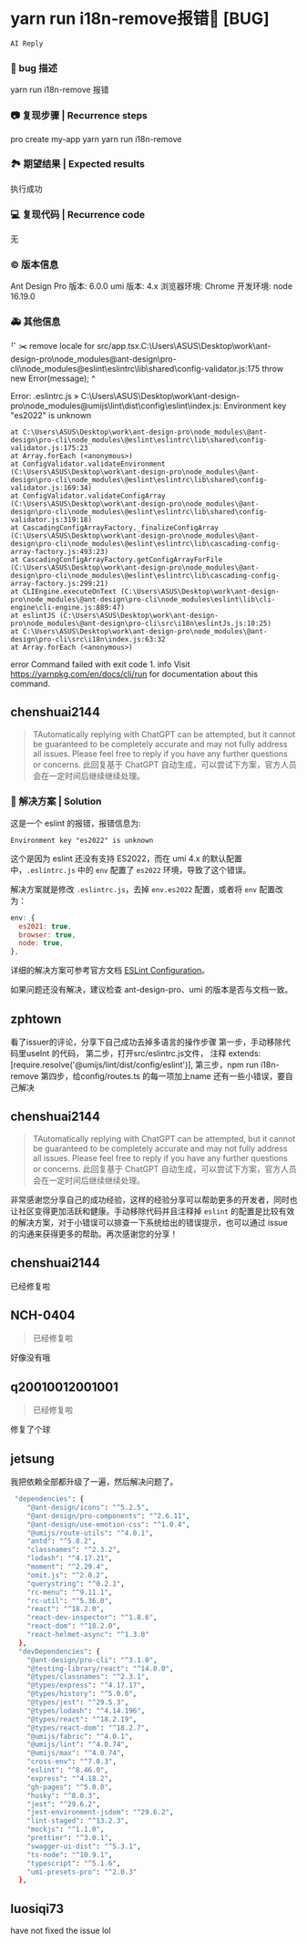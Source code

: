 # yarn run i18n-remove报错🐛 [BUG]

`AI Reply`

### 🐛 bug 描述

yarn run i18n-remove 报错

### 📷 复现步骤 | Recurrence steps

pro create my-app
yarn
yarn run i18n-remove

### 🏞 期望结果 | Expected results

执行成功

### 💻 复现代码 | Recurrence code

无

### © 版本信息

Ant Design Pro 版本: 6.0.0
umi 版本: 4.x
浏览器环境: Chrome
开发环境: node 16.19.0

### 🚑 其他信息

⠋ ✂️ remove locale for src/app.tsx.C:\Users\ASUS\Desktop\work\ant-design-pro\node_modules\@ant-design\pro-cli\node_modules\@eslint\eslintrc\lib\shared\config-validator.js:175
throw new Error(message);
^

Error: .eslintrc.js » C:\Users\ASUS\Desktop\work\ant-design-pro\node_modules\@umijs\lint\dist\config\eslint\index.js:
Environment key "es2022" is unknown

    at C:\Users\ASUS\Desktop\work\ant-design-pro\node_modules\@ant-design\pro-cli\node_modules\@eslint\eslintrc\lib\shared\config-validator.js:175:23
    at Array.forEach (<anonymous>)
    at ConfigValidator.validateEnvironment (C:\Users\ASUS\Desktop\work\ant-design-pro\node_modules\@ant-design\pro-cli\node_modules\@eslint\eslintrc\lib\shared\config-validator.js:169:34)
    at ConfigValidator.validateConfigArray (C:\Users\ASUS\Desktop\work\ant-design-pro\node_modules\@ant-design\pro-cli\node_modules\@eslint\eslintrc\lib\shared\config-validator.js:319:18)
    at CascadingConfigArrayFactory._finalizeConfigArray (C:\Users\ASUS\Desktop\work\ant-design-pro\node_modules\@ant-design\pro-cli\node_modules\@eslint\eslintrc\lib\cascading-config-array-factory.js:493:23)
    at CascadingConfigArrayFactory.getConfigArrayForFile (C:\Users\ASUS\Desktop\work\ant-design-pro\node_modules\@ant-design\pro-cli\node_modules\@eslint\eslintrc\lib\cascading-config-array-factory.js:299:21)
    at CLIEngine.executeOnText (C:\Users\ASUS\Desktop\work\ant-design-pro\node_modules\@ant-design\pro-cli\node_modules\eslint\lib\cli-engine\cli-engine.js:889:47)
    at eslintJS (C:\Users\ASUS\Desktop\work\ant-design-pro\node_modules\@ant-design\pro-cli\src\i18n\eslintJs.js:10:25)
    at C:\Users\ASUS\Desktop\work\ant-design-pro\node_modules\@ant-design\pro-cli\src\i18n\index.js:63:32
    at Array.forEach (<anonymous>)

error Command failed with exit code 1.
info Visit https://yarnpkg.com/en/docs/cli/run for documentation about this command.

## chenshuai2144

> TAutomatically replying with ChatGPT can be attempted, but it cannot be guaranteed to be completely accurate and may not fully address all issues. Please feel free to reply if you have any further questions or concerns.
> 此回复基于 ChatGPT 自动生成，可以尝试下方案，官方人员会在一定时间后继续继续处理。

### 🌈 解决方案 | Solution

这是一个 eslint 的报错，报错信息为:

```
Environment key "es2022" is unknown
```

这个是因为 eslint 还没有支持 ES2022，而在 umi 4.x 的默认配置中，`.eslintrc.js` 中的 `env` 配置了 `es2022` 环境，导致了这个错误。

解决方案就是修改 `.eslintrc.js`，去掉 `env.es2022` 配置，或者将 `env` 配置改为：

```js
env: {
  es2021: true,
  browser: true,
  node: true,
},
```

详细的解决方案可参考官方文档 [ESLint Configuration](https://umijs.org/docs/config#eslint-configuration)。

如果问题还没有解决，建议检查 ant-design-pro、umi 的版本是否与文档一致。

## zphtown

看了issuer的评论，分享下自己成功去掉多语言的操作步骤
第一步，手动移除代码里useInt 的代码，
第二步，打开src/eslintrc.js文件， 注释 extends: [require.resolve('@umijs/lint/dist/config/eslint')],
第三步，npm run i18n-remove
第四步，给config/routes.ts 的每一项加上name
还有一些小错误，要自己解决

## chenshuai2144

> TAutomatically replying with ChatGPT can be attempted, but it cannot be guaranteed to be completely accurate and may not fully address all issues. Please feel free to reply if you have any further questions or concerns.
> 此回复基于 ChatGPT 自动生成，可以尝试下方案，官方人员会在一定时间后继续继续处理。

非常感谢您分享自己的成功经验，这样的经验分享可以帮助更多的开发者，同时也让社区变得更加活跃和健康。手动移除代码并且注释掉 `eslint` 的配置是比较有效的解决方案，对于小错误可以排查一下系统给出的错误提示，也可以通过 issue 的沟通来获得更多的帮助。再次感谢您的分享！

## chenshuai2144

已经修复啦

## NCH-0404

> 已经修复啦

好像没有哦

## q20010012001001

> 已经修复啦

修复了个球

## jetsung

我把依赖全部都升级了一遍，然后解决问题了。

```bash
 "dependencies": {
    "@ant-design/icons": "^5.2.5",
    "@ant-design/pro-components": "^2.6.11",
    "@ant-design/use-emotion-css": "^1.0.4",
    "@umijs/route-utils": "^4.0.1",
    "antd": "^5.8.2",
    "classnames": "^2.3.2",
    "lodash": "^4.17.21",
    "moment": "^2.29.4",
    "omit.js": "^2.0.2",
    "querystring": "^0.2.1",
    "rc-menu": "^9.11.1",
    "rc-util": "^5.36.0",
    "react": "^18.2.0",
    "react-dev-inspector": "^1.8.6",
    "react-dom": "^18.2.0",
    "react-helmet-async": "^1.3.0"
  },
  "devDependencies": {
    "@ant-design/pro-cli": "^3.1.0",
    "@testing-library/react": "^14.0.0",
    "@types/classnames": "^2.3.1",
    "@types/express": "^4.17.17",
    "@types/history": "^5.0.0",
    "@types/jest": "^29.5.3",
    "@types/lodash": "^4.14.196",
    "@types/react": "^18.2.19",
    "@types/react-dom": "^18.2.7",
    "@umijs/fabric": "^4.0.1",
    "@umijs/lint": "^4.0.74",
    "@umijs/max": "^4.0.74",
    "cross-env": "^7.0.3",
    "eslint": "^8.46.0",
    "express": "^4.18.2",
    "gh-pages": "^5.0.0",
    "husky": "^8.0.3",
    "jest": "^29.6.2",
    "jest-environment-jsdom": "^29.6.2",
    "lint-staged": "^13.2.3",
    "mockjs": "^1.1.0",
    "prettier": "^3.0.1",
    "swagger-ui-dist": "^5.3.1",
    "ts-node": "^10.9.1",
    "typescript": "^5.1.6",
    "umi-presets-pro": "^2.0.3"
  },
```

## luosiqi73

have not fixed the issue lol
